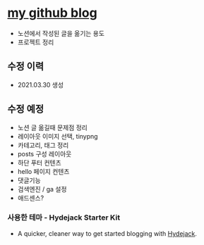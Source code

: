 # [my github blog](https://kim-eun-ji.github.io/)
* 노션에서 작성된 글을 옮기는 용도
* 프로젝트 정리

## 수정 이력
* 2021.03.30 생성

## 수정 예정
* 노션 글 옮길때 문제점 정리
* 레이아웃 이미지 선택, tinypng
* 카테고리, 태그 정리
* posts 구성 레이아웃
* 하단 푸터 컨텐츠
* hello 페이지 컨텐츠
* 댓글기능
* 검색엔진 / ga 설정
* 애드센스?

### 사용한 테마 - Hydejack Starter Kit
* A quicker, cleaner way to get started blogging with [Hydejack](https://hydejack.com/).

